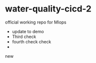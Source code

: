 # water-quality-cicd-2
official working repo for Mlops
* update to demo
* Third check
* fourth check
check
*  
 new


